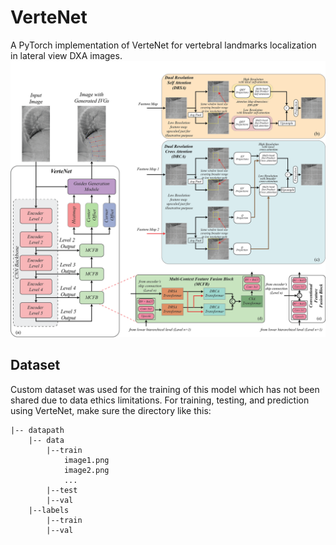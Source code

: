 # VerteNet
A PyTorch implementation of VerteNet for vertebral landmarks localization in lateral view DXA images.
![Network Architecture](result/architecture.png)

## Dataset
Custom dataset was used for the training of this model which has not been shared due to data ethics limitations. 
For training, testing, and prediction using VerteNet, make sure the directory like this:
```                           
|-- datapath     
    |-- data
        |--train
            image1.png
            image2.png
            ...
        |--test
        |--val        
    |--labels
        |--train
        |--val  
```
